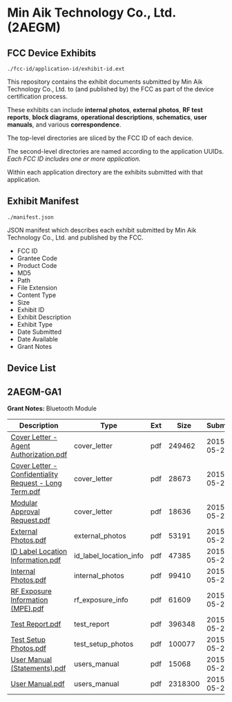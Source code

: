 # Min Aik Technology Co., Ltd. (2AEGM)
## FCC Device Exhibits

```
./fcc-id/application-id/exhibit-id.ext
```

This repository contains the exhibit documents submitted by Min Aik Technology Co., Ltd. to (and published by) the FCC as part of the device certification process.

These exhibits can include **internal photos**, **external photos**, **RF test reports**, **block diagrams**, **operational descriptions**, **schematics**, **user manuals**, and various **correspondence**.

The top-level directories are sliced by the FCC ID of each device.

The second-level directories are named according to the application UUIDs. *Each FCC ID includes one or more application.*

Within each application directory are the exhibits submitted with that application. 

## Exhibit Manifest

```
./manifest.json
```

JSON manifest which describes each exhibit submitted by Min Aik Technology Co., Ltd. and published by the FCC.

- FCC ID
- Grantee Code
- Product Code
- MD5
- Path
- File Extension
- Content Type
- Size
- Exhibit ID
- Exhibit Description
- Exhibit Type
- Date Submitted
- Date Available
- Grant Notes

## Device List
## 2AEGM-GA1
**Grant Notes:** Bluetooth Module

| Description | Type | Ext | Size | Submitted | Available |
| ----------- | ---- | --- | ---- | --------- | --------- |
| [Cover Letter - Agent Authorization.pdf](2AEGM-GA1/4c86666038621e96e29cdde212e85c73/2619885.pdf) | cover_letter | pdf | 249462 | 2015-05-20 | 2015-05-20 |
| [Cover Letter - Confidentiality Request - Long Term.pdf](2AEGM-GA1/4c86666038621e96e29cdde212e85c73/2619886.pdf) | cover_letter | pdf | 28673 | 2015-05-20 | 2015-05-20 |
| [Modular Approval Request.pdf](2AEGM-GA1/4c86666038621e96e29cdde212e85c73/2619887.pdf) | cover_letter | pdf | 18636 | 2015-05-20 | 2015-05-20 |
| [External Photos.pdf](2AEGM-GA1/4c86666038621e96e29cdde212e85c73/2619875.pdf) | external_photos | pdf | 53191 | 2015-05-20 | 2015-05-20 |
| [ID Label Location Information.pdf](2AEGM-GA1/4c86666038621e96e29cdde212e85c73/2619876.pdf) | id_label_location_info | pdf | 47385 | 2015-05-20 | 2015-05-20 |
| [Internal Photos.pdf](2AEGM-GA1/4c86666038621e96e29cdde212e85c73/2619877.pdf) | internal_photos | pdf | 99410 | 2015-05-20 | 2015-05-20 |
| [RF Exposure Information (MPE).pdf](2AEGM-GA1/4c86666038621e96e29cdde212e85c73/2619884.pdf) | rf_exposure_info | pdf | 61609 | 2015-05-20 | 2015-05-20 |
| [Test Report.pdf](2AEGM-GA1/4c86666038621e96e29cdde212e85c73/2619880.pdf) | test_report | pdf | 396348 | 2015-05-20 | 2015-05-20 |
| [Test Setup Photos.pdf](2AEGM-GA1/4c86666038621e96e29cdde212e85c73/2619881.pdf) | test_setup_photos | pdf | 100077 | 2015-05-20 | 2015-05-20 |
| [User Manual (Statements).pdf](2AEGM-GA1/4c86666038621e96e29cdde212e85c73/2619882.pdf) | users_manual | pdf | 15068 | 2015-05-20 | 2015-05-20 |
| [User Manual.pdf](2AEGM-GA1/4c86666038621e96e29cdde212e85c73/2619883.pdf) | users_manual | pdf | 2318300 | 2015-05-20 | 2015-05-20 |
